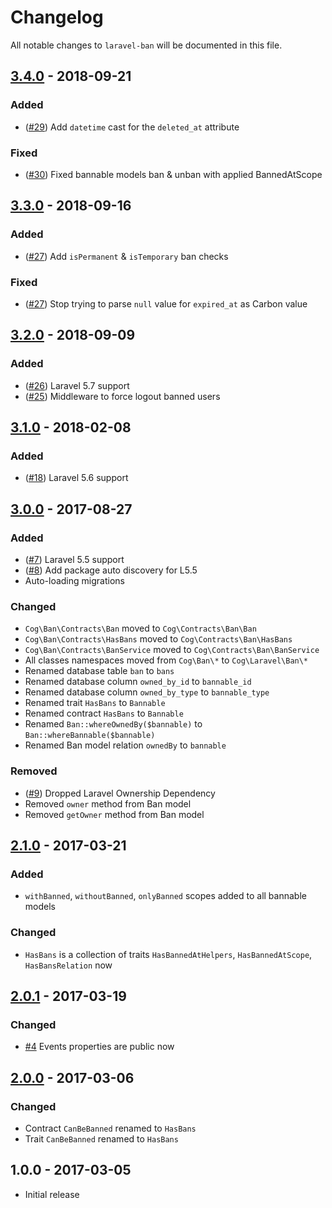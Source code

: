 # Changelog

All notable changes to `laravel-ban` will be documented in this file.

## [3.4.0] - 2018-09-21

### Added

- ([#29](https://github.com/cybercog/laravel-ban/pull/29)) Add `datetime` cast for the `deleted_at` attribute

### Fixed

- ([#30](https://github.com/cybercog/laravel-ban/pull/30)) Fixed bannable models ban & unban with applied BannedAtScope

## [3.3.0] - 2018-09-16

### Added

- ([#27](https://github.com/cybercog/laravel-ban/pull/27)) Add `isPermanent` & `isTemporary` ban checks

### Fixed

- ([#27](https://github.com/cybercog/laravel-ban/pull/27)) Stop trying to parse `null` value for `expired_at` as Carbon value

## [3.2.0] - 2018-09-09

### Added

- ([#26](https://github.com/cybercog/laravel-ban/pull/26)) Laravel 5.7 support
- ([#25](https://github.com/cybercog/laravel-ban/pull/25)) Middleware to force logout banned users

## [3.1.0] - 2018-02-08

### Added

- ([#18](https://github.com/cybercog/laravel-ban/pull/18)) Laravel 5.6 support

## [3.0.0] - 2017-08-27

### Added

- ([#7](https://github.com/cybercog/laravel-ban/pull/7)) Laravel 5.5 support
- ([#8](https://github.com/cybercog/laravel-ban/pull/8)) Add package auto discovery for L5.5
- Auto-loading migrations

### Changed

- `Cog\Ban\Contracts\Ban` moved to `Cog\Contracts\Ban\Ban`
- `Cog\Ban\Contracts\HasBans` moved to `Cog\Contracts\Ban\HasBans`
- `Cog\Ban\Contracts\BanService` moved to `Cog\Contracts\Ban\BanService`
- All classes namespaces moved from `Cog\Ban\*` to `Cog\Laravel\Ban\*`
- Renamed database table `ban` to `bans`
- Renamed database column `owned_by_id` to `bannable_id`
- Renamed database column `owned_by_type` to `bannable_type`
- Renamed trait `HasBans` to `Bannable`
- Renamed contract `HasBans` to `Bannable`
- Renamed `Ban::whereOwnedBy($bannable)` to `Ban::whereBannable($bannable)`
- Renamed Ban model relation `ownedBy` to `bannable`

### Removed

- ([#9](https://github.com/cybercog/laravel-ban/pull/9)) Dropped Laravel Ownership Dependency
- Removed `owner` method from Ban model
- Removed `getOwner` method from Ban model

## [2.1.0] - 2017-03-21

### Added

- `withBanned`, `withoutBanned`, `onlyBanned` scopes added to all bannable models

### Changed

- `HasBans` is a collection of traits `HasBannedAtHelpers`, `HasBannedAtScope`, `HasBansRelation` now

## [2.0.1] - 2017-03-19

### Changed

- [#4](https://github.com/cybercog/laravel-ban/pull/4) Events properties are public now

## [2.0.0] - 2017-03-06

### Changed

- Contract `CanBeBanned` renamed to `HasBans`
- Trait `CanBeBanned` renamed to `HasBans`

## 1.0.0 - 2017-03-05

- Initial release

[3.4.0]: https://github.com/cybercog/laravel-ban/compare/3.3.0...3.4.0
[3.3.0]: https://github.com/cybercog/laravel-ban/compare/3.2.0...3.3.0
[3.2.0]: https://github.com/cybercog/laravel-ban/compare/3.1.0...3.2.0
[3.1.0]: https://github.com/cybercog/laravel-ban/compare/3.0.0...3.1.0
[3.0.0]: https://github.com/cybercog/laravel-ban/compare/2.1.1...3.0.0
[2.1.0]: https://github.com/cybercog/laravel-ban/compare/2.0.1...2.1.0
[2.0.1]: https://github.com/cybercog/laravel-ban/compare/2.0.0...2.0.1
[2.0.0]: https://github.com/cybercog/laravel-ban/compare/1.0.0...2.0.0
